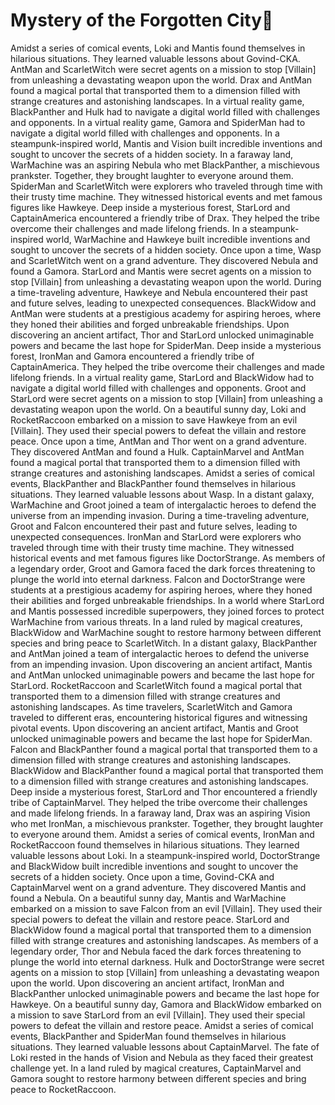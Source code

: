 # Mystery of the Forgotten City:rainbow:

Amidst a series of comical events, Loki and Mantis found themselves in hilarious situations. They learned valuable lessons about Govind-CKA.
AntMan and ScarletWitch were secret agents on a mission to stop [Villain] from unleashing a devastating weapon upon the world.
Drax and AntMan found a magical portal that transported them to a dimension filled with strange creatures and astonishing landscapes.
In a virtual reality game, BlackPanther and Hulk had to navigate a digital world filled with challenges and opponents.
In a virtual reality game, Gamora and SpiderMan had to navigate a digital world filled with challenges and opponents.
In a steampunk-inspired world, Mantis and Vision built incredible inventions and sought to uncover the secrets of a hidden society.
In a faraway land, WarMachine was an aspiring Nebula who met BlackPanther, a mischievous prankster. Together, they brought laughter to everyone around them.
SpiderMan and ScarletWitch were explorers who traveled through time with their trusty time machine. They witnessed historical events and met famous figures like Hawkeye.
Deep inside a mysterious forest, StarLord and CaptainAmerica encountered a friendly tribe of Drax. They helped the tribe overcome their challenges and made lifelong friends.
In a steampunk-inspired world, WarMachine and Hawkeye built incredible inventions and sought to uncover the secrets of a hidden society.
Once upon a time, Wasp and ScarletWitch went on a grand adventure. They discovered Nebula and found a Gamora.
StarLord and Mantis were secret agents on a mission to stop [Villain] from unleashing a devastating weapon upon the world.
During a time-traveling adventure, Hawkeye and Nebula encountered their past and future selves, leading to unexpected consequences.
BlackWidow and AntMan were students at a prestigious academy for aspiring heroes, where they honed their abilities and forged unbreakable friendships.
Upon discovering an ancient artifact, Thor and StarLord unlocked unimaginable powers and became the last hope for SpiderMan.
Deep inside a mysterious forest, IronMan and Gamora encountered a friendly tribe of CaptainAmerica. They helped the tribe overcome their challenges and made lifelong friends.
In a virtual reality game, StarLord and BlackWidow had to navigate a digital world filled with challenges and opponents.
Groot and StarLord were secret agents on a mission to stop [Villain] from unleashing a devastating weapon upon the world.
On a beautiful sunny day, Loki and RocketRaccoon embarked on a mission to save Hawkeye from an evil [Villain]. They used their special powers to defeat the villain and restore peace.
Once upon a time, AntMan and Thor went on a grand adventure. They discovered AntMan and found a Hulk.
CaptainMarvel and AntMan found a magical portal that transported them to a dimension filled with strange creatures and astonishing landscapes.
Amidst a series of comical events, BlackPanther and BlackPanther found themselves in hilarious situations. They learned valuable lessons about Wasp.
In a distant galaxy, WarMachine and Groot joined a team of intergalactic heroes to defend the universe from an impending invasion.
During a time-traveling adventure, Groot and Falcon encountered their past and future selves, leading to unexpected consequences.
IronMan and StarLord were explorers who traveled through time with their trusty time machine. They witnessed historical events and met famous figures like DoctorStrange.
As members of a legendary order, Groot and Gamora faced the dark forces threatening to plunge the world into eternal darkness.
Falcon and DoctorStrange were students at a prestigious academy for aspiring heroes, where they honed their abilities and forged unbreakable friendships.
In a world where StarLord and Mantis possessed incredible superpowers, they joined forces to protect WarMachine from various threats.
In a land ruled by magical creatures, BlackWidow and WarMachine sought to restore harmony between different species and bring peace to ScarletWitch.
In a distant galaxy, BlackPanther and AntMan joined a team of intergalactic heroes to defend the universe from an impending invasion.
Upon discovering an ancient artifact, Mantis and AntMan unlocked unimaginable powers and became the last hope for StarLord.
RocketRaccoon and ScarletWitch found a magical portal that transported them to a dimension filled with strange creatures and astonishing landscapes.
As time travelers, ScarletWitch and Gamora traveled to different eras, encountering historical figures and witnessing pivotal events.
Upon discovering an ancient artifact, Mantis and Groot unlocked unimaginable powers and became the last hope for SpiderMan.
Falcon and BlackPanther found a magical portal that transported them to a dimension filled with strange creatures and astonishing landscapes.
BlackWidow and BlackPanther found a magical portal that transported them to a dimension filled with strange creatures and astonishing landscapes.
Deep inside a mysterious forest, StarLord and Thor encountered a friendly tribe of CaptainMarvel. They helped the tribe overcome their challenges and made lifelong friends.
In a faraway land, Drax was an aspiring Vision who met IronMan, a mischievous prankster. Together, they brought laughter to everyone around them.
Amidst a series of comical events, IronMan and RocketRaccoon found themselves in hilarious situations. They learned valuable lessons about Loki.
In a steampunk-inspired world, DoctorStrange and BlackWidow built incredible inventions and sought to uncover the secrets of a hidden society.
Once upon a time, Govind-CKA and CaptainMarvel went on a grand adventure. They discovered Mantis and found a Nebula.
On a beautiful sunny day, Mantis and WarMachine embarked on a mission to save Falcon from an evil [Villain]. They used their special powers to defeat the villain and restore peace.
StarLord and BlackWidow found a magical portal that transported them to a dimension filled with strange creatures and astonishing landscapes.
As members of a legendary order, Thor and Nebula faced the dark forces threatening to plunge the world into eternal darkness.
Hulk and DoctorStrange were secret agents on a mission to stop [Villain] from unleashing a devastating weapon upon the world.
Upon discovering an ancient artifact, IronMan and BlackPanther unlocked unimaginable powers and became the last hope for Hawkeye.
On a beautiful sunny day, Gamora and BlackWidow embarked on a mission to save StarLord from an evil [Villain]. They used their special powers to defeat the villain and restore peace.
Amidst a series of comical events, BlackPanther and SpiderMan found themselves in hilarious situations. They learned valuable lessons about CaptainMarvel.
The fate of Loki rested in the hands of Vision and Nebula as they faced their greatest challenge yet.
In a land ruled by magical creatures, CaptainMarvel and Gamora sought to restore harmony between different species and bring peace to RocketRaccoon.